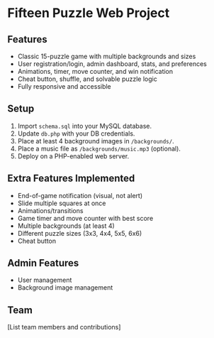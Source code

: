 # Fifteen Puzzle Web Project

## Features
- Classic 15-puzzle game with multiple backgrounds and sizes
- User registration/login, admin dashboard, stats, and preferences
- Animations, timer, move counter, and win notification
- Cheat button, shuffle, and solvable puzzle logic
- Fully responsive and accessible

## Setup
1. Import `schema.sql` into your MySQL database.
2. Update `db.php` with your DB credentials.
3. Place at least 4 background images in `/backgrounds/`.
4. Place a music file as `/backgrounds/music.mp3` (optional).
5. Deploy on a PHP-enabled web server.

## Extra Features Implemented
- End-of-game notification (visual, not alert)
- Slide multiple squares at once
- Animations/transitions
- Game timer and move counter with best score
- Multiple backgrounds (at least 4)
- Different puzzle sizes (3x3, 4x4, 5x5, 6x6)
- Cheat button

## Admin Features
- User management
- Background image management

## Team
[List team members and contributions]